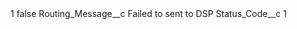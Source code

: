 <?xml version="1.0" encoding="UTF-8"?>
<CustomMetadata xmlns="http://soap.sforce.com/2006/04/metadata" xmlns:xsi="http://www.w3.org/2001/XMLSchema-instance" xmlns:xsd="http://www.w3.org/2001/XMLSchema">
    <label>1</label>
    <protected>false</protected>
    <values>
        <field>Routing_Message__c</field>
        <value xsi:type="xsd:string">Failed to sent to DSP</value>
    </values>
    <values>
        <field>Status_Code__c</field>
        <value xsi:type="xsd:string">1</value>
    </values>
</CustomMetadata>
